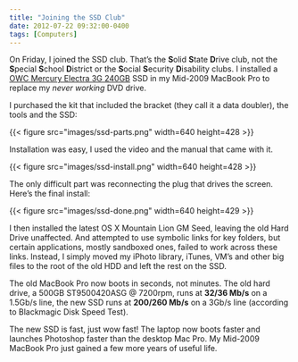 ```yaml
---
title: "Joining the SSD Club"
date: 2012-07-22 09:32:00-0400
tags: [Computers]
---
```


On Friday, I joined the SSD club. That’s the **S**olid **S**tate **D**rive club, not the **S**pecial **S**chool **D**istrict or the **S**ocial **S**ecurity **D**isability clubs. I installed a [OWC Mercury Electra 3G 240GB](http://eshop.macsales.com/search/Mercury+Electra+3G+240GB) SSD in my Mid-2009 MacBook Pro to replace my *never working* DVD drive.

I purchased the kit that included the bracket (they call it a data doubler), the tools and the SSD:

{{< figure src="images/ssd-parts.png" width=640 height=428 >}}

Installation was easy, I used the video and the manual that came with it.

{{< figure src="images/ssd-install.png" width=640 height=428 >}}

The only difficult part was reconnecting the plug that drives the screen. Here’s the final install:

{{< figure src="images/ssd-done.png" width=640 height=429 >}}

I then installed the latest OS X Mountain Lion GM Seed, leaving the old Hard Drive unaffected. And attempted to use symbolic links for key folders, but certain applications, mostly sandboxed ones, failed to work across these links. Instead, I simply moved my iPhoto library, iTunes, VM’s and other big files to the root of the old HDD and left the rest on the SSD.

The old MacBook Pro now boots in seconds, not minutes. The old hard drive, a 500GB ST9500420ASG @ 7200rpm, runs at **32/36 Mb/s** on a 1.5Gb/s line, the new SSD runs at **200/260 Mb/s** on a 3Gb/s line (according to Blackmagic Disk Speed Test).

The new SSD is fast, just wow fast! The laptop now boots faster and launches Photoshop faster than the desktop Mac Pro. My Mid-2009 MacBook Pro just gained a few more years of useful life.
